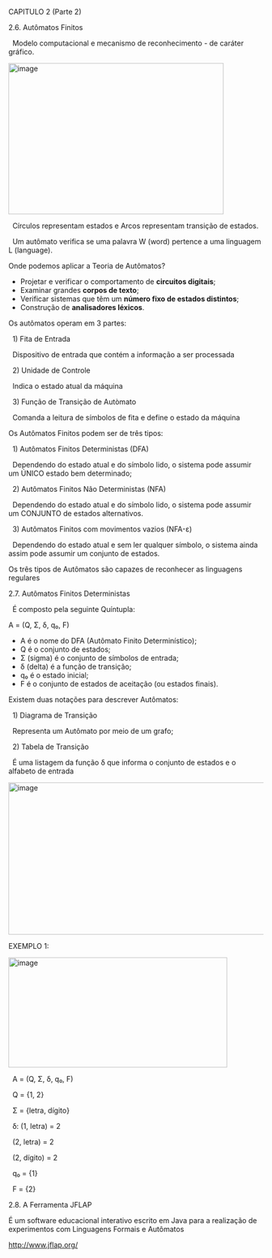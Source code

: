 CAPITULO 2 (Parte 2)



2.6. Autômatos Finitos



&nbsp;	Modelo computacional e mecanismo de reconhecimento - de caráter gráfico.



<img width="425" height="298" alt="image" src="https://github.com/user-attachments/assets/fd309db0-8add-4a16-a6a4-4b4817d11a9a" />



&nbsp;	Círculos representam estados e Arcos representam transição de estados.



&nbsp;	Um autômato verifica se uma palavra W (word) pertence a uma linguagem L (language).





Onde podemos aplicar a Teoria de Autômatos?

* Projetar e verificar o comportamento de **circuitos digitais**;
* Examinar grandes **corpos de texto**;
* Verificar sistemas que têm um **número fixo de estados distintos**;
* Construção de **analisadores léxicos**.



Os autômatos operam em 3 partes: 

&nbsp;	1) Fita de Entrada

&nbsp;		Dispositivo de entrada que contém a informação a ser processada

&nbsp;	2) Unidade de Controle

&nbsp;		Indica o estado atual da máquina

&nbsp;	3) Função de Transição de Autòmato

&nbsp;		Comanda a leitura de símbolos de fita e define o estado da máquina



Os Autômatos Finitos podem ser de três tipos:

&nbsp;	1) Autômatos Finitos Deterministas (DFA)

&nbsp;		Dependendo do estado atual e do símbolo lido, o sistema pode assumir um ÚNICO estado bem determinado;

&nbsp;	2) Autômatos Finitos Não Deterministas (NFA)

&nbsp;		Dependendo do estado atual e do símbolo lido, o sistema pode assumir um CONJUNTO de estados alternativos.

&nbsp;	3) Autômatos Finitos com movimentos vazios (NFA-ε)

&nbsp;		Dependendo do estado atual e sem ler qualquer símbolo, o sistema ainda assim pode assumir um conjunto de estados.



Os três tipos de Autômatos são capazes de reconhecer as linguagens regulares



2.7. Autômatos Finitos Deterministas



&nbsp;	É composto pela seguinte Quíntupla:



A = (Q, Σ, δ, q₀, F)



* A é o nome do DFA (Autômato Finito Determinístico);
* Q é o conjunto de estados;
* Σ (sigma) é o conjunto de símbolos de entrada;
* δ (delta) é a função de transição;
* q₀ é o estado inicial;
* F é o conjunto de estados de aceitação (ou estados finais).



Existem duas notações para descrever Autômatos:

&nbsp;	1) Diagrama de Transição

&nbsp;		Representa um Autômato por meio de um grafo;

&nbsp;	2) Tabela de Transição 

&nbsp;		É uma listagem da função δ que informa o conjunto de estados e o alfabeto de entrada



<img width="662" height="300" alt="image" src="https://github.com/user-attachments/assets/80337d1f-927f-4bb8-941e-d459bcfacca4" />



EXEMPLO 1:



<img width="432" height="217" alt="image" src="https://github.com/user-attachments/assets/e777ba56-2332-4e78-925f-0dcfa6edacfd" />



&nbsp;	A = (Q, Σ, δ, q₀, F)



&nbsp;	Q = {1, 2}

&nbsp;	Σ = {letra, dígito}

&nbsp;	δ: (1, letra) = 2

&nbsp;	   (2, letra) = 2

&nbsp;	   (2, dígito) = 2

&nbsp;	q₀ = {1}

&nbsp;	F = {2}



2.8. A Ferramenta JFLAP



É um software educacional interativo escrito em Java para a realização de experimentos com Linguagens Formais e Autômatos



http://www.jflap.org/

&nbsp;


